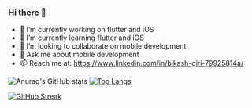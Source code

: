 ### Hi there 👋


- 🔭 I’m currently working on flutter and iOS
- 🌱 I’m currently learning flutter and iOS
- 👯 I’m looking to collaborate on mobile development
- 💬 Ask me about mobile development
- 📫 Reach me at: https://www.linkedin.com/in/bikash-giri-79925814a/

![Anurag's GitHub stats](https://github-readme-stats.vercel.app/api?username=Bikash-Giri&theme=dark&show_icons=true)
[![Top Langs](https://github-readme-stats.vercel.app/api/top-langs/?username=Bikash-Giri&layout=compact&langs_count=8&theme=dark)](https://github.com/Bikash-Giri/github-readme-stats)

[![GitHub Streak](https://github-readme-streak-stats.herokuapp.com?user=Bikash-Giri&theme=dracula)](https://git.io/streak-stats)






